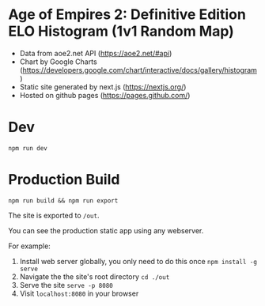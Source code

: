 # Age of Empires 2: Definitive Edition ELO Histogram (1v1 Random Map)

* Data from aoe2.net API (https://aoe2.net/#api)
* Chart by Google Charts (https://developers.google.com/chart/interactive/docs/gallery/histogram)
* Static site generated by next.js (https://nextjs.org/)
* Hosted on github pages (https://pages.github.com/)

# Dev

`npm run dev`

# Production Build

`npm run build && npm run export`

The site is exported to `/out`.

You can see the production static app using any webserver.

For example:
1. Install web server globally, you only need to do this once `npm install -g serve`
1. Navigate the the site's root directory `cd ./out`
1. Serve the site `serve -p 8080`
1. Visit `localhost:8080` in your browser

